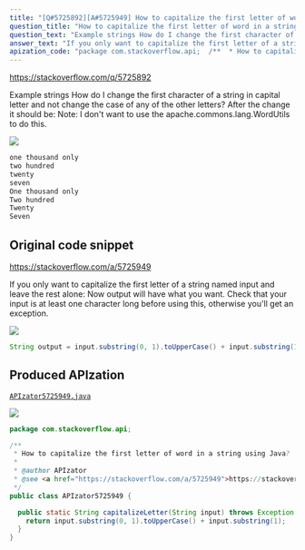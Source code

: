 ```yaml
---
title: "[Q#5725892][A#5725949] How to capitalize the first letter of word in a string using Java?"
question_title: "How to capitalize the first letter of word in a string using Java?"
question_text: "Example strings How do I change the first character of a string in capital letter and not change the case of any of the other letters? After the change it should be: Note: I don't want to use the apache.commons.lang.WordUtils to do this."
answer_text: "If you only want to capitalize the first letter of a string named input and leave the rest alone: Now output will have what you want. Check that your input is at least one character long before using this, otherwise you'll get an exception."
apization_code: "package com.stackoverflow.api;  /**  * How to capitalize the first letter of word in a string using Java?  *  * @author APIzator  * @see <a href=\"https://stackoverflow.com/a/5725949\">https://stackoverflow.com/a/5725949</a>  */ public class APIzator5725949 {    public static String capitalizeLetter(String input) throws Exception {     return input.substring(0, 1).toUpperCase() + input.substring(1);   } }"
---
```


https://stackoverflow.com/q/5725892

Example strings
How do I change the first character of a string in capital letter and not change the case of any of the other letters?
After the change it should be:
Note: I don&#x27;t want to use the apache.commons.lang.WordUtils to do this.


<div class="code-logo"><img src="/stackoverflow.png" /></div>

```java
one thousand only
two hundred
twenty
seven
One thousand only
Two hundred
Twenty
Seven
```


## Original code snippet

https://stackoverflow.com/a/5725949

If you only want to capitalize the first letter of a string named input and leave the rest alone:
Now output will have what you want. Check that your input is at least one character long before using this, otherwise you&#x27;ll get an exception.

<div class="code-logo"><img src="/stackoverflow.png" /></div>

```java
String output = input.substring(0, 1).toUpperCase() + input.substring(1);
```

## Produced APIzation

[`APIzator5725949.java`](https://github.com/pasqualesalza/apization-temp/raw/main/data/search/APIzator5725949.java)

<div class="code-logo"><img src="/apizator.png" /></div>

```java
package com.stackoverflow.api;

/**
 * How to capitalize the first letter of word in a string using Java?
 *
 * @author APIzator
 * @see <a href="https://stackoverflow.com/a/5725949">https://stackoverflow.com/a/5725949</a>
 */
public class APIzator5725949 {

  public static String capitalizeLetter(String input) throws Exception {
    return input.substring(0, 1).toUpperCase() + input.substring(1);
  }
}

```